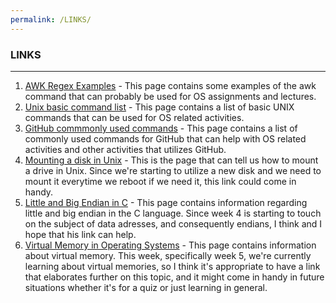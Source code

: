 ```yaml
---
permalink: /LINKS/
---
```


### LINKS
---
1. [AWK Regex Examples](https://www.tutorialspoint.com/awk/awk_regular_expressions.htm) - This page contains some examples of the awk command that can probably be used for OS assignments and lectures.
2. [Unix basic command list](http://mally.stanford.edu/~sr/computing/basic-unix.html) - This page contains a list of basic UNIX commands that can be used for OS related activities.
3. [GitHub commmonly used commands](https://github.com/joshnh/Git-Commands) - This page contains a list of commonly used commands for GitHub that can help with OS related activities and other activities that utilizes GitHub.
4. [Mounting a disk in Unix](https://osp4diss.vlsm.org/W03-03.html) - This is the page that can tell us how to mount a drive in Unix. Since we're starting to utilize a new disk and we need to mount it everytime we reboot if we need it, this link could come in handy.
5. [Little and Big Endian in C](https://www.geeksforgeeks.org/little-and-big-endian-mystery/) - This page contains information regarding little and big endian in the C language. Since week 4 is starting to touch on the subject of data adresses, and consequently endians, I think and I hope that his link can help.
6. [Virtual Memory in Operating Systems](https://www.geeksforgeeks.org/virtual-memory-in-operating-system/) - This page contains information about virtual memory. This week, specifically week 5, we're currently learning about virtual memories, so I think it's appropriate to have a link that elaborates further on this topic, and it might come in handy in future situations whether it's for a quiz or just learning in general.

